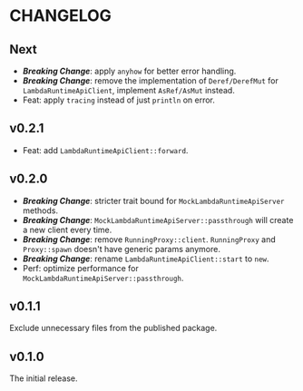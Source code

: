 # CHANGELOG

## Next

- **_Breaking Change_**: apply `anyhow` for better error handling.
- **_Breaking Change_**: remove the implementation of `Deref/DerefMut` for `LambdaRuntimeApiClient`, implement `AsRef/AsMut` instead.
- Feat: apply `tracing` instead of just `println` on error.

## v0.2.1

- Feat: add `LambdaRuntimeApiClient::forward`.

## v0.2.0

- **_Breaking Change_**: stricter trait bound for `MockLambdaRuntimeApiServer` methods.
- **_Breaking Change_**: `MockLambdaRuntimeApiServer::passthrough` will create a new client every time.
- **_Breaking Change_**: remove `RunningProxy::client`. `RunningProxy` and `Proxy::spawn` doesn't have generic params anymore.
- **_Breaking Change_**: rename `LambdaRuntimeApiClient::start` to `new`.
- Perf: optimize performance for `MockLambdaRuntimeApiServer::passthrough`.

## v0.1.1

Exclude unnecessary files from the published package.

## v0.1.0

The initial release.
